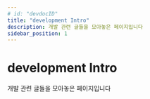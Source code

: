 ```yaml
---
# id: "devdocID"
title: "development Intro"
description: 개발 관련 글들을 모아놓은 페이지입니다
sidebar_position: 1
---
```


# development Intro

개발 관련 글들을 모아놓은 페이지입니다

